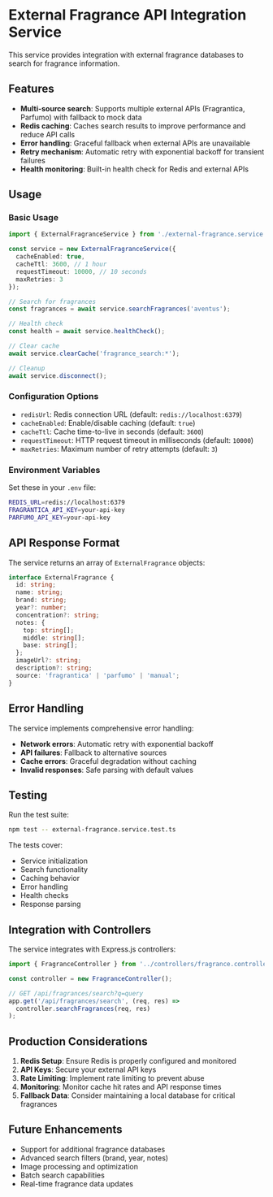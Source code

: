 # External Fragrance API Integration Service

This service provides integration with external fragrance databases to search for fragrance information.

## Features

- **Multi-source search**: Supports multiple external APIs (Fragrantica, Parfumo) with fallback to mock data
- **Redis caching**: Caches search results to improve performance and reduce API calls
- **Error handling**: Graceful fallback when external APIs are unavailable
- **Retry mechanism**: Automatic retry with exponential backoff for transient failures
- **Health monitoring**: Built-in health check for Redis and external APIs

## Usage

### Basic Usage

```typescript
import { ExternalFragranceService } from './external-fragrance.service';

const service = new ExternalFragranceService({
  cacheEnabled: true,
  cacheTtl: 3600, // 1 hour
  requestTimeout: 10000, // 10 seconds
  maxRetries: 3
});

// Search for fragrances
const fragrances = await service.searchFragrances('aventus');

// Health check
const health = await service.healthCheck();

// Clear cache
await service.clearCache('fragrance_search:*');

// Cleanup
await service.disconnect();
```

### Configuration Options

- `redisUrl`: Redis connection URL (default: `redis://localhost:6379`)
- `cacheEnabled`: Enable/disable caching (default: `true`)
- `cacheTtl`: Cache time-to-live in seconds (default: `3600`)
- `requestTimeout`: HTTP request timeout in milliseconds (default: `10000`)
- `maxRetries`: Maximum number of retry attempts (default: `3`)

### Environment Variables

Set these in your `.env` file:

```bash
REDIS_URL=redis://localhost:6379
FRAGRANTICA_API_KEY=your-api-key
PARFUMO_API_KEY=your-api-key
```

## API Response Format

The service returns an array of `ExternalFragrance` objects:

```typescript
interface ExternalFragrance {
  id: string;
  name: string;
  brand: string;
  year?: number;
  concentration?: string;
  notes: {
    top: string[];
    middle: string[];
    base: string[];
  };
  imageUrl?: string;
  description?: string;
  source: 'fragrantica' | 'parfumo' | 'manual';
}
```

## Error Handling

The service implements comprehensive error handling:

- **Network errors**: Automatic retry with exponential backoff
- **API failures**: Fallback to alternative sources
- **Cache errors**: Graceful degradation without caching
- **Invalid responses**: Safe parsing with default values

## Testing

Run the test suite:

```bash
npm test -- external-fragrance.service.test.ts
```

The tests cover:
- Service initialization
- Search functionality
- Caching behavior
- Error handling
- Health checks
- Response parsing

## Integration with Controllers

The service integrates with Express.js controllers:

```typescript
import { FragranceController } from '../controllers/fragrance.controller';

const controller = new FragranceController();

// GET /api/fragrances/search?q=query
app.get('/api/fragrances/search', (req, res) => 
  controller.searchFragrances(req, res)
);
```

## Production Considerations

1. **Redis Setup**: Ensure Redis is properly configured and monitored
2. **API Keys**: Secure your external API keys
3. **Rate Limiting**: Implement rate limiting to prevent abuse
4. **Monitoring**: Monitor cache hit rates and API response times
5. **Fallback Data**: Consider maintaining a local database for critical fragrances

## Future Enhancements

- Support for additional fragrance databases
- Advanced search filters (brand, year, notes)
- Image processing and optimization
- Batch search capabilities
- Real-time fragrance data updates